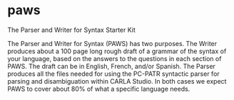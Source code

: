 # paws
The Parser and Writer for Syntax Starter Kit

The Parser and Writer for Syntax (PAWS) has two purposes. The Writer produces about a 100 page long rough draft of a grammar of the syntax of your language, based on the answers to the questions in each section of PAWS. The draft can be in English, French, and/or Spanish. The Parser produces all the files needed for using the PC-PATR syntactic parser for parsing and disambiguation within CARLA Studio. In both cases we expect PAWS to cover about 80% of what a specific language needs.
